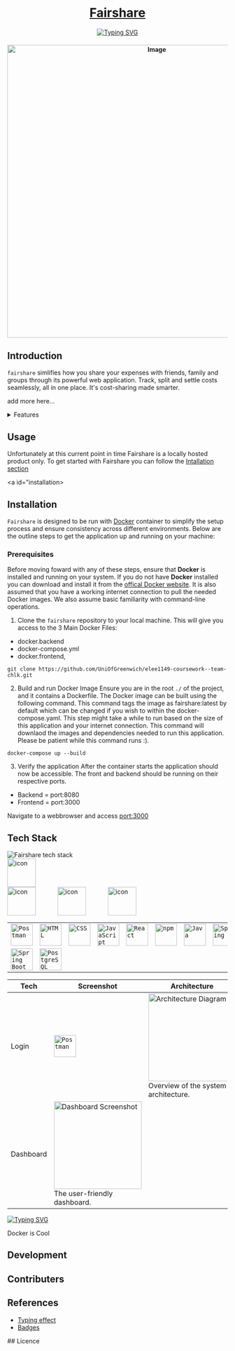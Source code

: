 <h1 align="center"><a href="http://localhost:3000/">Fairshare</h1>

<div align="center">
  <a href="https://git.io/typing-svg"><img src="https://readme-typing-svg.demolab.com?font=Fira+Code&pause=1000&color=F7F7F7&width=435&lines=Your+smarter+way+to+split+costs;Split+Smarter%2C+Together;Take+Control+of+your+Expenses;Everything+at+a+glance" alt="Typing SVG" /></a>
</div>






<h4 align="center">
  <img width="668" alt="Image" src="https://github.com/user-attachments/assets/7fc40b44-09a1-41ad-97e6-b38dbb525b76" />
</h4>

## Introduction

`fairshare` simlifies how you share your expenses with friends, family and groups through its powerful web application. Track, split and settle costs seamlessly, all in one place. It's cost-sharing made smarter. 

add more here...


<details>
<summary>Features</summary>
<br>
This is how you dropdown.
</details>

## Usage
Unfortunately at this current point in time Fairshare is a locally hosted product only. To get started with Fairshare you can follow the [Intallation section](#installation)

<a id="installation></a>
## Installation

`Fairshare` is designed to be run with [Docker](https://www.docker.com/resources/what-container/) container to simplify the setup process and ensure consistency across different environments. Below are the outline steps to get the application up and running on your machine:

### Prerequisites
Before moving foward with any of these steps, ensure that **Docker** is installed and running on your system. If you do not have **Docker** installed you can download and install it from the [offical Docker website](https://www.docker.com/). It is also assumed that you have a working internet connection to pull the needed Docker images. We also assume basic familiarity with command-line operations.


1. Clone the `fairshare` repository to your local machine. This will give you access to the 3 Main Docker Files:
- docker.backend
- docker-compose.yml
- docker.frontend,  
```
git clone https://github.com/UniOfGreenwich/elee1149-coursework--team-chlk.git
```
2. Build and run Docker Image
Ensure you are in the root ```./``` of the project, and it contains a Dockerfile. The Docker image can be built using the following command. This command tags the image as fairshare:latest by default which can be changed if you wish to within the docker-compose.yaml. This step might take a while to run based on the size of this application and your internet connection. This command will downlaod the images and dependencies needed to run this application. Please be patient while this command runs :). 

```
docker-compose up --build
```

3. Verify the application
After the container starts the application should now be accessible. The front and backend should be running on their respective ports.
- Backend = port:8080
- Frontend = port:3000

Navigate to a webbrowser and access [port:3000](http://localhost:3000/)
  

## Tech Stack 

<img src="https://github-readme-tech-stack.vercel.app/api/cards?title=Fairshare+tech+stack&lineCount=2&line1=react%2Creact%2C00aaff%3Bnpm%2Cnpm%2Ce9f500%3Bdocker%2Cdocker%2C16ddff%3B&line2=spring%2Cspring%2C3dff00%3BPOSTGRESQL%2CPOSTGRESQL%2C00e3ff%3Bgradle%2Cgradle%2Cffffff%3B" alt="Fairshare tech stack" />

<div style="display: flex;"><img src="https://techstack-generator.vercel.app/docker-icon.svg" alt="icon" width="65" style="width: 65px; height: 65px; margin-right: 0px; margin-bottom: 0px;" /></div>

<div style="display: flex;"><img src="https://techstack-generator.vercel.app/docker-icon.svg" alt="icon" width="65" style="width: 65px; height: 65px; margin-right: 50px; margin-bottom: 0px;" /><img src="https://techstack-generator.vercel.app/github-icon.svg" alt="icon" width="65" style="width: 65px; height: 65px; margin-right: 50px; margin-bottom: 0px;" /><img src="https://techstack-generator.vercel.app/java-icon.svg" alt="icon" width="65" style="width: 65px; height: 65px; margin-right: 0px; margin-bottom: 0px;" /></div>

<div align="center">
	<table>
		<tr>
			<td><code><img width="50" src="https://raw.githubusercontent.com/marwin1991/profile-technology-icons/refs/heads/main/icons/postman.png" alt="Postman" title="Postman"/></code></td>
			<td><code><img width="50" src="https://raw.githubusercontent.com/marwin1991/profile-technology-icons/refs/heads/main/icons/html.png" alt="HTML" title="HTML"/></code></td>
			<td><code><img width="50" src="https://raw.githubusercontent.com/marwin1991/profile-technology-icons/refs/heads/main/icons/css.png" alt="CSS" title="CSS"/></code></td>
			<td><code><img width="50" src="https://raw.githubusercontent.com/marwin1991/profile-technology-icons/refs/heads/main/icons/javascript.png" alt="JavaScript" title="JavaScript"/></code></td>
			<td><code><img width="50" src="https://raw.githubusercontent.com/marwin1991/profile-technology-icons/refs/heads/main/icons/react.png" alt="React" title="React"/></code></td>
			<td><code><img width="50" src="https://raw.githubusercontent.com/marwin1991/profile-technology-icons/refs/heads/main/icons/npm.png" alt="npm" title="npm"/></code></td>
			<td><code><img width="50" src="https://raw.githubusercontent.com/marwin1991/profile-technology-icons/refs/heads/main/icons/java.png" alt="Java" title="Java"/></code></td>
			<td><code><img width="50" src="https://raw.githubusercontent.com/marwin1991/profile-technology-icons/refs/heads/main/icons/spring.png" alt="Spring" title="Spring"/></code></td>
		</tr>
		<tr>
			<td><code><img width="50" src="https://raw.githubusercontent.com/marwin1991/profile-technology-icons/refs/heads/main/icons/spring_boot.png" alt="Spring Boot" title="Spring Boot"/></code></td>
			<td><code><img width="50" src="https://raw.githubusercontent.com/marwin1991/profile-technology-icons/refs/heads/main/icons/postgresql.png" alt="PostgreSQL" title="PostgreSQL"/></code></td>
		</tr>
	</table>
</div>

| Tech | Screenshot | Architecture |
|---|---|---|
| Login | <code><img width="50" src="https://raw.githubusercontent.com/marwin1991/profile-technology-icons/refs/heads/main/icons/postman.png" alt="Postman" title="Postman"/></code>| <img src="screenshot1.png" width="200" alt="Architecture Diagram"><br>Overview of the system architecture. |
| Dashboard | <img src="screenshot2.png" width="200" alt="Dashboard Screenshot"><br>The user-friendly dashboard. |  |




[![Typing SVG](https://readme-typing-svg.demolab.com?font=Fira+Code&pause=1000&width=435&lines=Welcome+to+the+Fairshare+tech+stack)](https://git.io/typing-svg)

Docker is Cool

## Development

## Contributers

## References

- [Typing effect](https://readme-typing-svg.demolab.com/demo/?color=F7F7F7&lines=Your+smarter+way+to+split+costs;Split+Smarter%2C+Together;Take+Control+of+your+Expenses;Everything+at+a+glance)
- [Badges]()


## Licence
